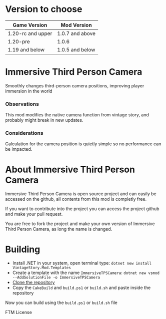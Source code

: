 # Version to choose
| Game Version         | Mod Version          |
|----------------------|----------------------|
| 1.20-rc and upper    | 1.0.7 and above      |
| 1.20-pre             | 1.0.6                |
| 1.19 and below       | 1.0.5 and below      |

# Immersive Third Person Camera
Smoothly changes third-person camera positions, improving player immersion in the world

### Observations
This mod modifies the native camera function from vintage story, and probably might break in new updates.

### Considerations
Calculation for the camera position is quietly simple so no performance can be impacted.

# About Immersive Third Person Camera
Immersive Third Person Camera is open source project and can easily be accessed on the github, all contents from this mod is completly free.

If you want to contribute into the project you can access the project github and make your pull request.

You are free to fork the project and make your own version of Immersive Third Person Camera, as long the name is changed.

# Building
- Install .NET in your system, open terminal type: ``dotnet new install VintageStory.Mod.Templates``
- Create a template with the name ``ImmersiveTPSCamera``: ``dotnet new vsmod --AddSolutionFile -o ImmersiveTPSCamera``
- [Clone the repository](https://github.com/LeandroTheDev/immersive_tps_camera/archive/refs/heads/main.zip)
- Copy the ``CakeBuild`` and ``build.ps1`` or ``build.sh`` and paste inside the repository

Now you can build using the ``build.ps1`` or ``build.sh`` file

FTM License
